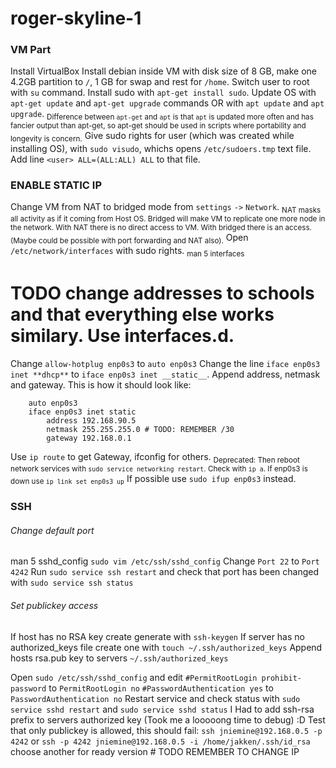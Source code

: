 # roger-skyline-1
### VM Part
Install VirtualBox
Install debian inside VM with disk size of 8 GB, make one 4.2GB partition to ```/```, 1 GB for swap and rest for ```/home```.
Switch user to root with ```su``` command. Install sudo with ```apt-get install sudo```. Update OS with ```apt-get update``` and ```apt-get upgrade``` commands OR with ```apt update``` and ```apt upgrade```. <sub>Difference between ```apt-get``` and ```apt``` is that ```apt``` is updated more often and has fancier output than apt-get, so apt-get should be used in scripts where portability and longevity is concern.</sub> 
Give sudo rights for user (which was created while installing OS), with ```sudo visudo```, whichs opens ```/etc/sudoers.tmp``` text file. Add line ```<user> ALL=(ALL:ALL) ALL``` to that file.

### ENABLE STATIC IP	
Change VM from NAT to bridged mode from ```settings``` ```->``` ```Network```. <sub>NAT masks all activity as if it coming from Host OS. Bridged will make VM to replicate one more node in the network. With NAT there is no direct access to VM. With bridged there is an access. (Maybe could be possible with port forwarding and NAT also).</sub>
Open ```/etc/network/interfaces``` with sudo rights. <sub>man 5 interfaces</sub>
# TODO change addresses to schools and that everything else works similary. Use interfaces.d.
Change	```allow-hotplug enp0s3```
to		```auto enp0s3```
Change the line	```iface enp0s3 inet **dhcp**```
to				```iface enp0s3 inet __static__```.
Append address, netmask and gateway. This is how it should look like:
```	# The primary network interface
	auto enp0s3
	iface enp0s3 inet static
		address 192.168.90.5
		netmask 255.255.255.0 # TODO: REMEMBER /30
		gateway 192.168.0.1
```
Use ```ip route``` to get Gateway, ifconfig for others.
<sub>Deprecated: Then reboot network services with ```sudo service networking restart```. Check with ```ip a```. If enp0s3 is down use ```ip link set enp0s3 up```</sub>
If possible use ```sudo ifup enp0s3``` instead.

### SSH
###### Change default port
man 5 sshd_config
```sudo vim /etc/ssh/sshd_config``` Change ```Port 22``` to ```Port 4242``` Run ```sudo service ssh restart``` and check that port has been changed with ```sudo service ssh status```

###### Set publickey access
If host has no RSA key create generate with ```ssh-keygen```
If server has no authorized_keys file create one with ```touch ~/.ssh/authorized_keys```
Append hosts rsa.pub key to servers ```~/.ssh/authorized_keys```

Open ```sudo /etc/ssh/sshd_config``` and edit
```#PermitRootLogin prohibit-password``` to ```PermitRootLogin no```
```#PasswordAuthentication yes``` to ```PasswordAuthentication no```
Restart service and check status with ```sudo service sshd restart``` and ```sudo service sshd status```
I Had to add ssh-rsa prefix to servers authorized key (Took me a looooong time to debug) :D
Test that only publickey is allowed, this should fail: ```ssh jniemine@192.168.0.5 -p 4242``` or ```ssh -p 4242 jniemine@192.168.0.5 -i /home/jakken/.ssh/id_rsa``` choose another for ready version # TODO REMEMBER TO CHANGE IP
